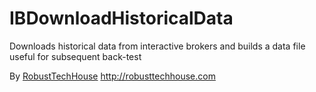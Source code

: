 # IBDownloadHistoricalData
Downloads historical data from interactive brokers and builds a data file useful for subsequent back-test

By [RobustTechHouse](http://robusttechhouse.com) http://robusttechhouse.com
